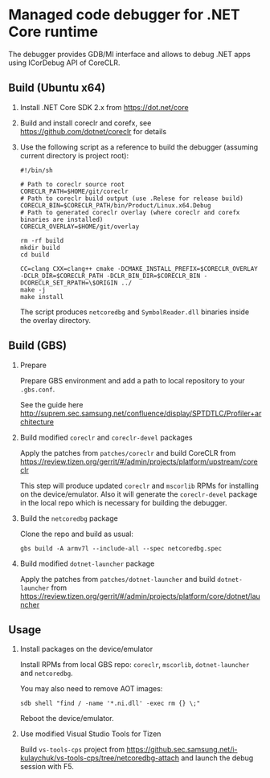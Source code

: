 # Managed code debugger for .NET Core runtime

The debugger provides GDB/MI interface and allows to debug .NET apps using ICorDebug API of CoreCLR.


## Build (Ubuntu x64)

1. Install .NET Core SDK 2.x from https://dot.net/core

2. Build and install coreclr and corefx, see https://github.com/dotnet/coreclr for details

3. Use the following script as a reference to build the debugger (assuming current directory is project root):
   ```
   #!/bin/sh

   # Path to coreclr source root
   CORECLR_PATH=$HOME/git/coreclr
   # Path to coreclr build output (use .Relese for release build)
   CORECLR_BIN=$CORECLR_PATH/bin/Product/Linux.x64.Debug
   # Path to generated coreclr overlay (where coreclr and corefx binaries are installed)
   CORECLR_OVERLAY=$HOME/git/overlay

   rm -rf build
   mkdir build
   cd build

   CC=clang CXX=clang++ cmake -DCMAKE_INSTALL_PREFIX=$CORECLR_OVERLAY -DCLR_DIR=$CORECLR_PATH -DCLR_BIN_DIR=$CORECLR_BIN -DCORECLR_SET_RPATH=\$ORIGIN ../
   make -j
   make install
   ```

   The script produces `netcoredbg` and `SymbolReader.dll` binaries inside the overlay directory.

## Build (GBS)

1. Prepare

   Prepare GBS environment and add a path to local repository to your `.gbs.conf`.

   See the guide here http://suprem.sec.samsung.net/confluence/display/SPTDTLC/Profiler+architecture

2. Build modified `coreclr` and `coreclr-devel` packages

   Apply the patches from `patches/coreclr` and build CoreCLR from
   https://review.tizen.org/gerrit/#/admin/projects/platform/upstream/coreclr

   This step will produce updated `coreclr` and `mscorlib` RPMs for installing on the device/emulator.
   Also it will generate the `coreclr-devel` package in the local repo which is necessary for building the debugger.

3. Build the `netcoredbg` package

   Clone the repo and build as usual:
   ```
   gbs build -A armv7l --include-all --spec netcoredbg.spec
   ```

4. Build modified `dotnet-launcher` package

   Apply the patches from `patches/dotnet-launcher` and build `dotnet-launcher` from
   https://review.tizen.org/gerrit/#/admin/projects/platform/core/dotnet/launcher

## Usage

1. Install packages on the device/emulator

   Install RPMs from local GBS repo: `coreclr`, `mscorlib`, `dotnet-launcher` and `netcoredbg`.

   You may also need to remove AOT images:
   ```
   sdb shell "find / -name '*.ni.dll' -exec rm {} \;"
   ```

   Reboot the device/emulator.

2. Use modified Visual Studio Tools for Tizen

   Build `vs-tools-cps` project from
   https://github.sec.samsung.net/i-kulaychuk/vs-tools-cps/tree/netcoredbg-attach
   and launch the debug session with F5.
